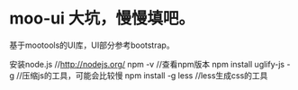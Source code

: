 moo-ui
大坑，慢慢填吧。
======
基于mootools的UI库，UI部分参考bootstrap。

安装node.js //http://nodejs.org/
npm -v //查看npm版本
npm install uglify-js -g //压缩js的工具，可能会比较慢
npm install -g less //less生成css的工具